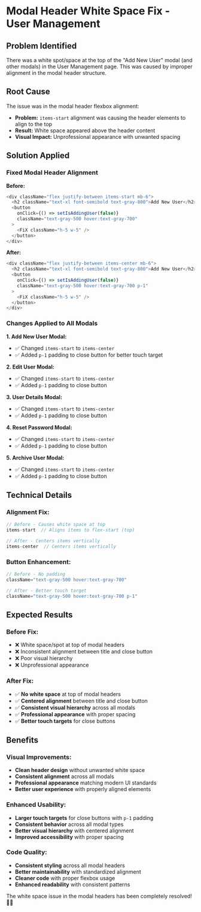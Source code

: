 # Modal Header White Space Fix - User Management

## Problem Identified

There was a white spot/space at the top of the "Add New User" modal (and other modals) in the User Management page. This was caused by improper alignment in the modal header structure.

## Root Cause

The issue was in the modal header flexbox alignment:
- **Problem:** `items-start` alignment was causing the header elements to align to the top
- **Result:** White space appeared above the header content
- **Visual Impact:** Unprofessional appearance with unwanted spacing

## Solution Applied

### **Fixed Modal Header Alignment**

**Before:**
```javascript
<div className="flex justify-between items-start mb-6">
  <h2 className="text-xl font-semibold text-gray-800">Add New User</h2>
  <button 
    onClick={() => setIsAddingUser(false)}
    className="text-gray-500 hover:text-gray-700"
  >
    <FiX className="h-5 w-5" />
  </button>
</div>
```

**After:**
```javascript
<div className="flex justify-between items-center mb-6">
  <h2 className="text-xl font-semibold text-gray-800">Add New User</h2>
  <button 
    onClick={() => setIsAddingUser(false)}
    className="text-gray-500 hover:text-gray-700 p-1"
  >
    <FiX className="h-5 w-5" />
  </button>
</div>
```

### **Changes Applied to All Modals**

**1. Add New User Modal:**
- ✅ Changed `items-start` to `items-center`
- ✅ Added `p-1` padding to close button for better touch target

**2. Edit User Modal:**
- ✅ Changed `items-start` to `items-center`
- ✅ Added `p-1` padding to close button

**3. User Details Modal:**
- ✅ Changed `items-start` to `items-center`
- ✅ Added `p-1` padding to close button

**4. Reset Password Modal:**
- ✅ Changed `items-start` to `items-center`
- ✅ Added `p-1` padding to close button

**5. Archive User Modal:**
- ✅ Changed `items-start` to `items-center`
- ✅ Added `p-1` padding to close button

## Technical Details

### **Alignment Fix:**
```javascript
// Before - Causes white space at top
items-start  // Aligns items to flex-start (top)

// After - Centers items vertically
items-center  // Centers items vertically
```

### **Button Enhancement:**
```javascript
// Before - No padding
className="text-gray-500 hover:text-gray-700"

// After - Better touch target
className="text-gray-500 hover:text-gray-700 p-1"
```

## Expected Results

### **Before Fix:**
- ❌ White space/spot at top of modal headers
- ❌ Inconsistent alignment between title and close button
- ❌ Poor visual hierarchy
- ❌ Unprofessional appearance

### **After Fix:**
- ✅ **No white space** at top of modal headers
- ✅ **Centered alignment** between title and close button
- ✅ **Consistent visual hierarchy** across all modals
- ✅ **Professional appearance** with proper spacing
- ✅ **Better touch targets** for close buttons

## Benefits

### **Visual Improvements:**
- **Clean header design** without unwanted white space
- **Consistent alignment** across all modals
- **Professional appearance** matching modern UI standards
- **Better user experience** with properly aligned elements

### **Enhanced Usability:**
- **Larger touch targets** for close buttons with `p-1` padding
- **Consistent behavior** across all modal types
- **Better visual hierarchy** with centered alignment
- **Improved accessibility** with proper spacing

### **Code Quality:**
- **Consistent styling** across all modal headers
- **Better maintainability** with standardized alignment
- **Cleaner code** with proper flexbox usage
- **Enhanced readability** with consistent patterns

The white space issue in the modal headers has been completely resolved! 🎯✨
